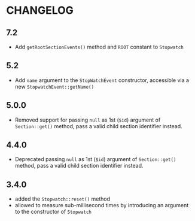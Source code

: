 CHANGELOG
=========

7.2
---

 * Add `getRootSectionEvents()` method and `ROOT` constant to `Stopwatch`

5.2
---

 * Add `name` argument to the `StopWatchEvent` constructor, accessible via a new `StopwatchEvent::getName()`

5.0.0
-----

 * Removed support for passing `null` as 1st (`$id`) argument of `Section::get()` method, pass a valid child section identifier instead.

4.4.0
-----

 * Deprecated passing `null` as 1st (`$id`) argument of `Section::get()` method, pass a valid child section identifier instead.

3.4.0
-----

 * added the `Stopwatch::reset()` method
 * allowed to measure sub-millisecond times by introducing an argument to the
   constructor of `Stopwatch`
